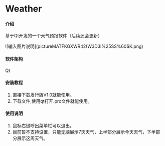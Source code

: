 # Weather

#### 介绍
基于Qt开发的一个天气预报软件（后续还会更新）

![输入图片说明](pictureMATFKGXWR42(W3D3I%25SS%60$K.png)

#### 软件架构
Qt


#### 安装教程

1.  直接下载发行版V1.0就能使用。
2.  下载文件,使用qt打开.pro文件就能使用。
#### 使用说明

1.  鼠标右键呼出菜单栏可以退出。
2.  目前暂不支持设置，只能无脑展示7天天气，上半部分展示今天天气，下半部分展示这周天气。
